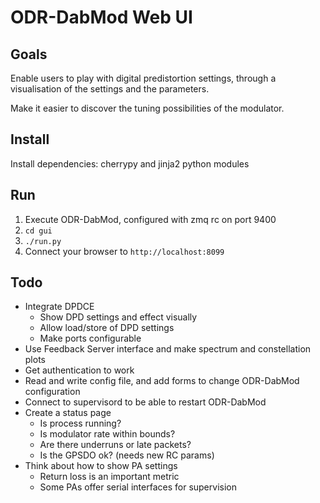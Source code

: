 ODR-DabMod Web UI
=================

Goals
-----

Enable users to play with digital predistortion settings, through a
visualisation of the settings and the parameters.

Make it easier to discover the tuning possibilities of the modulator.


Install
-------

Install dependencies: cherrypy and jinja2 python modules

Run
---

1. Execute ODR-DabMod, configured with zmq rc on port 9400
1. `cd gui`
1. `./run.py`
1. Connect your browser to `http://localhost:8099`

Todo
----

* Integrate DPDCE
  * Show DPD settings and effect visually
  * Allow load/store of DPD settings
  * Make ports configurable
* Use Feedback Server interface and make spectrum and constellation plots
* Get authentication to work
* Read and write config file, and add forms to change ODR-DabMod configuration
* Connect to supervisord to be able to restart ODR-DabMod
* Create a status page
  * Is process running?
  * Is modulator rate within bounds?
  * Are there underruns or late packets?
  * Is the GPSDO ok? (needs new RC params)
* Think about how to show PA settings
  * Return loss is an important metric
  * Some PAs offer serial interfaces for supervision

